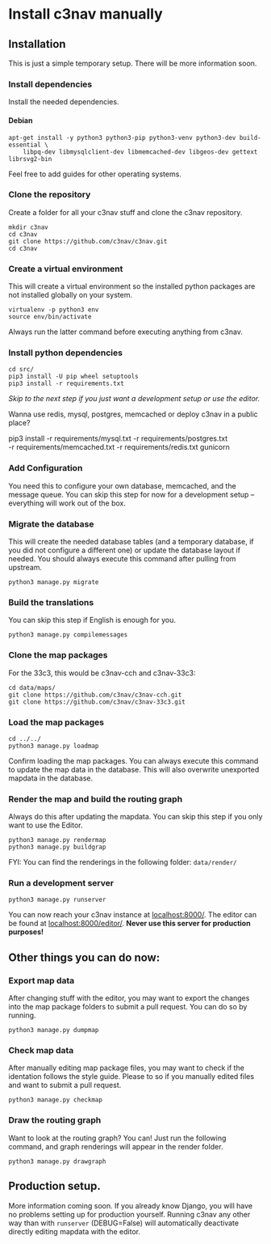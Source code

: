 # Install c3nav manually

## Installation

This is just a simple temporary setup. There will be more information soon.

### Install dependencies

Install the needed dependencies.

#### Debian

```
apt-get install -y python3 python3-pip python3-venv python3-dev build-essential \
    libpq-dev libmysqlclient-dev libmemcached-dev libgeos-dev gettext librsvg2-bin
```

Feel free to add guides for other operating systems.

### Clone the repository

Create a folder for all your c3nav stuff and clone the c3nav repository.

```
mkdir c3nav
cd c3nav
git clone https://github.com/c3nav/c3nav.git
cd c3nav
```

### Create a virtual environment

This will create a virtual environment so the installed python packages are not installed globally on your system.

```
virtualenv -p python3 env
source env/bin/activate
```

Always run the latter command before executing anything from c3nav.


### Install python dependencies

```
cd src/
pip3 install -U pip wheel setuptools
pip3 install -r requirements.txt
```

*Skip to the next step if you just want a development setup or use the editor.*

Wanna use redis, mysql, postgres, memcached or deploy c3nav in a public place?

pip3 install -r requirements/mysql.txt -r requirements/postgres.txt \
             -r requirements/memcached.txt -r requirements/redis.txt gunicorn

### Add Configuration

You need this to configure your own database, memcached, and the message queue. You can skip this step for now for a development setup – everything will work out of the box.

### Migrate the database

This will create the needed database tables (and a temporary database, if you did not configure a different one) or update the database layout if needed. You should always execute this command after pulling from upstream.

```
python3 manage.py migrate
```

### Build the translations

You can skip this step if English is enough for you.

```
python3 manage.py compilemessages
```

### Clone the map packages

For the 33c3, this would be c3nav-cch and c3nav-33c3:

```
cd data/maps/
git clone https://github.com/c3nav/c3nav-cch.git
git clone https://github.com/c3nav/c3nav-33c3.git
```

### Load the map packages

```
cd ../../
python3 manage.py loadmap
```

Confirm loading the map packages. You can always execute this command to update the map data in the database. This will also overwrite unexported mapdata in the database.

### Render the map and build the routing graph

Always do this after updating the mapdata. You can skip this step if you only want to use the Editor.

```
python3 manage.py rendermap
python3 manage.py buildgrap
```

FYI: You can find the renderings in the following folder: `data/render/`

### Run a development server

```
python3 manage.py runserver
```

You can now reach your c3nav instance at [localhost:8000/](http://localhost:8000/). The editor can be found at [localhost:8000/editor/](http://localhost:8000/editor/). **Never use this server for production purposes!**

## Other things you can do now:

### Export map data

After changing stuff with the editor, you may want to export the changes into the map package folders to submit a pull request. You can do so by running.

```
python3 manage.py dumpmap
```

### Check map data

After manually editing map package files, you may want to check if the identation follows the style guide. Please to so if you manually edited files and want to submit a pull request.

```
python3 manage.py checkmap
```

### Draw the routing graph

Want to look at the routing graph? You can! Just run the following command, and graph renderings will appear in the render folder.

```
python3 manage.py drawgraph
```

## Production setup.

More information coming soon. If you already know Django, you will have no problems setting up for production yourself. Running c3nav any other way than with `runserver` (DEBUG=False) will automatically deactivate directly editing mapdata with the editor.
